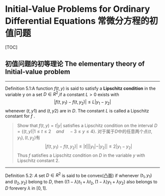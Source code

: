 # Initial-Value Problems for Ordinary Differential Equations 常微分方程的初值问题

[TOC]







## 初值问题的初等理论 The elementary theory of Initial-value problem

*******
Definition 5.1:A function $f (t, y)$ is said to satisfy a **Lipschitz condition** in the variable y on a set $D \in R^2$,if a constant $L > 0$ exists with
$$
|f(t, y_1) - f(t, y_2)|\leq L|y_1 - y_2|
$$
whenever $(t, y1)$ and $(t, y2)$ are in $D$. The constant $L$ is called a Lipschitz constant for $f$ .


> Show that $f(t, y) = t| y|$ satisfies a Lipschitz condition on the interval $D = \{ (t, y) | 1 ≤
t≤2 \quad and\quad −3≤y≤4 \}$.
> 对于属于$D$中的任意两个点$(t, y_1), (t, y_2)$有
$$
|f(t, y_1) - f(t, y_2)|\leq |t|||y_1|-|y_2|| \leq 2|y_1 - y_2|
$$
Thus $f$ satisfies a Lipschitz condition on $D$ in the variable $y$ with Lipschitz constant $2$. 

******
Definition 5.2: $A$ set $D \in R^2$ is said to be convex(凸面) if whenever $(t_1,y_1)$ and $(t_2,y_2)$ belong to $D$, then $((1−λ)t_1 +λt_2,(1−λ)y_1 +λy_2)$ also belongs to $D$ forevery $λ$ in $[0,1]$.





